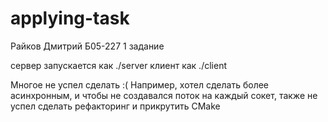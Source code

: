 # applying-task
Райков Дмитрий Б05-227
1 задание

сервер запускается как ./server
клиент как ./client

Многое не успел сделать :( Например, хотел сделать более асинхронным, и чтобы не создавался поток на каждый сокет, также не успел сделать рефакторинг и прикрутить CMake
